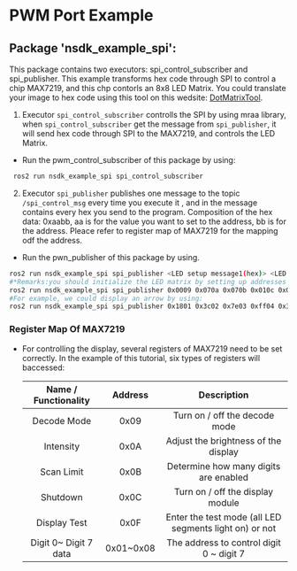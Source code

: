 # PWM Port Example

## Package 'nsdk_example_spi':

This package contains two executors: spi_control_subscriber and spi_publisher. This example transforms hex code through SPI to control a chip MAX7219, and this chp contorls an 8x8 LED Matrix. You could translate your image to hex code using this tool on this wedsite: [DotMatrixTool](dotmatrixtool.com).

1. Executor `spi_control_subscriber` controlls the SPI by using mraa library, when `spi_control_subscriber` get the message from `spi_publisher`, it will send hex code through SPI to the MAX7219, and controls the LED Matrix.  
  - Run the pwm_control_subscriber of this package by using:
```bash
 ros2 run nsdk_example_spi spi_control_subscriber 
```
2. Executor `spi_publisher` publishes one message to the topic `/spi_control_msg` every time you execute it , and in the message contains every hex you send to the program. Composition of the hex data: 0xaabb, aa is for the value you want to set to the address, bb is for the address. Pleace refer to register map of MAX7219 for the mapping odf the address.
  - Run the pwn_publisher of this package by using.  
```bash
ros2 run nsdk_example_spi spi_publisher <LED setup message1(hex)> <LED setup message2(hex)>...
#*Remarks:you should initialize the LED matrix by setting up addresses 0x09, 0x0a, 0x0b, 0x0c, 0x0F before sending data of you image.
ros2 run nsdk_example_spi spi_publisher 0x0009 0x070a 0x070b 0x010c 0x000f  #Example of publishing initial message.
#For example, we could display an arrow by using:
ros2 run nsdk_example_spi spi_publisher 0x1801 0x3c02 0x7e03 0xff04 0x3c05 0x3c06 0x3c07 0x3c08
```
### Register Map Of MAX7219
* For controlling the display, several registers of MAX7219 need to be set correctly. In the example of this tutorial, six types of registers will baccessed:

  |Name / Functionality | Address |                       Description                       |
  | :-----------------: | :-----: | :-----------------------------------------------------: |
  |    Decode Mode      |  0x09   |              Turn on / off the decode mode              |
  |     Intensity       |  0x0A   |           Adjust the brightness of the display          |
  |    Scan Limit       |	 0x0B   |	         Determine how many digits are enabled          |
  |     Shutdown        |	 0x0C   |	           Turn on / off the display module             |
  |   Display Test      |	 0x0F   | Enter the test mode (all LED segments light on) or not  |
  |Digit 0~ Digit 7 data|0x01~0x08|	       The address to control digit 0 ~ digit 7         |
